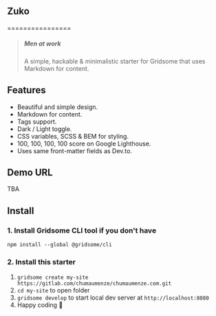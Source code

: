 ## Zuko
================

> ##### Men at work
> A simple, hackable & minimalistic starter for Gridsome that uses Markdown for content.

## Features
- Beautiful and simple design.
- Markdown for content.
- Tags support.
- Dark / Light toggle.
- CSS variables, SCSS & BEM for styling.
- 100, 100, 100, 100 score on Google Lighthouse.
- Uses same front-matter fields as Dev.to.

## Demo URL

TBA

## Install

### 1. Install Gridsome CLI tool if you don't have

`npm install --global @gridsome/cli`

### 2. Install this starter

1. `gridsome create my-site https://gitlab.com/chumaumenze/chumaumenze.com.git`
2. `cd my-site` to open folder
3. `gridsome develop` to start local dev server at `http://localhost:8080`
4. Happy coding 🎉
